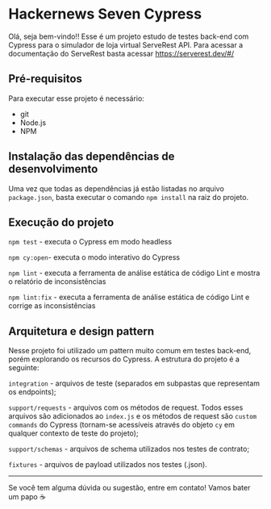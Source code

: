 # Hackernews Seven Cypress

Olá, seja bem-vindo!! Esse é um projeto estudo de testes back-end com Cypress para o simulador de loja virtual ServeRest API. Para acessar a documentação do ServeRest basta acessar https://serverest.dev/#/

## Pré-requisitos

Para executar esse projeto é necessário:

- git
- Node.js
- NPM

## Instalação das dependências de desenvolvimento

Uma vez que todas as dependências já estão listadas no arquivo `package.json`, basta executar o comando `npm install` na raiz do projeto.

## Execução do projeto

`npm test` - executa o Cypress em modo headless

`npm cy:open`- executa o modo interativo do Cypress

`npm lint` - executa a ferramenta de análise estática de código Lint e mostra o relatório de inconsistências

`npm lint:fix` - executa a ferramenta de análise estática de código Lint e corrige as inconsistências

## Arquitetura e design pattern

Nesse projeto foi utilizado um pattern muito comum em testes back-end, porém explorando os recursos do Cypress. A estrutura do projeto é a seguinte:

`integration` - arquivos de teste (separados em subpastas que representam os endpoints);

`support/requests` - arquivos com os métodos de request. Todos esses arquivos são adicionados ao `index.js` e os métodos de request são `custom commands` do Cypress (tornam-se acessíveis através do objeto `cy` em qualquer contexto de teste do projeto);

`support/schemas` - arquivos de schema utilizados nos testes de contrato;

`fixtures` - arquivos de payload utilizados nos testes (.json).
___

Se você tem alguma dúvida ou sugestão, entre em contato! Vamos bater um papo ☕
